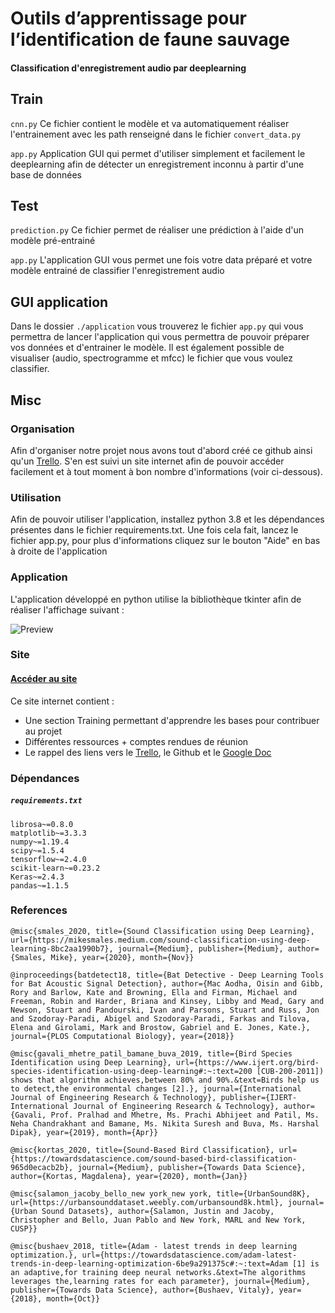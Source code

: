 # Outils d’apprentissage pour l’identification de faune sauvage
#### Classification d'enregistrement audio par deeplearning

## Train

`cnn.py` Ce fichier contient le modèle et va automatiquement réaliser l'entrainement avec les path renseigné dans le fichier `convert_data.py`

`app.py` Application GUI qui permet d'utiliser simplement et facilement le deeplearning afin de détecter un enregistrement inconnu à partir d'une base de données

## Test

`prediction.py` Ce fichier permet de réaliser une prédiction à l'aide d'un modèle pré-entrainé

`app.py` L'application GUI vous permet une fois votre data préparé et votre modèle entrainé de classifier l'enregistrement audio

## GUI application

Dans le dossier `./application` vous trouverez le fichier `app.py` qui vous permettra de lancer l'application qui vous permettra de pouvoir préparer vos données et d'entrainer le modèle. Il est également possible de visualiser (audio, spectrogramme et mfcc) le fichier que vous voulez classifier.

## Misc

### Organisation

Afin d'organiser notre projet nous avons tout d'abord créé ce github ainsi qu'un <a target="_blank" href="https://trello.com/b/n5JMlDKU/conduite-de-projet" title="Site">Trello</a>. S'en est suivi un site internet afin de pouvoir accéder facilement et à tout moment à bon nombre d'informations (voir ci-dessous).

### Utilisation

Afin de pouvoir utiliser l'application, installez python 3.8 et les dépendances présentes dans le fichier requirements.txt. Une fois cela fait, lancez le fichier app.py, pour plus d'informations cliquez sur le bouton "Aide" en bas à droite de l'application

### Application

L'application développé en python utilise la bibliothèque tkinter afin de réaliser l'affichage suivant :

![Preview](https://github.com/ThomasCorcoral/Projet_L3/blob/main/img/screen_application.png)


### Site

#### <a target="_blank" href="https://projet.xnh.fr/index.html" title="Site">Accéder au site</a>

  Ce site internet contient :
<ul>
  <li>Une section Training permettant d'apprendre les bases pour contribuer au projet</li>
  <li>Différentes ressources + comptes rendues de réunion</li>
  <li>Le rappel des liens vers le <a target="_blank" href="https://trello.com/b/n5JMlDKU/conduite-de-projet" title="Site">Trello</a>, le Github et le <a target="_blank" href="https://docs.google.com/document/d/1nI-bLGr7N6MVG3OC4NAJBIDIE_Ea6VqnJSBD6i3UwQ4/edit" title="Site">Google Doc</a></li>
</ul>
  
### Dépendances 
##### `requirements.txt`

`librosa~=0.8.0`<br>
`matplotlib~=3.3.3`<br>
`numpy~=1.19.4`<br>
`scipy~=1.5.4`<br>
`tensorflow~=2.4.0`<br>
`scikit-learn~=0.23.2`<br>
`Keras~=2.4.3`<br>
`pandas~=1.1.5`<br>

### References

```
@misc{smales_2020, title={Sound Classification using Deep Learning}, url={https://mikesmales.medium.com/sound-classification-using-deep-learning-8bc2aa1990b7}, journal={Medium}, publisher={Medium}, author={Smales, Mike}, year={2020}, month={Nov}}
```
```
@inproceedings{batdetect18, title={Bat Detective - Deep Learning Tools for Bat Acoustic Signal Detection}, author={Mac Aodha, Oisin and Gibb, Rory and Barlow, Kate and Browning, Ella and Firman, Michael and   Freeman, Robin and Harder, Briana and Kinsey, Libby and Mead, Gary and Newson, Stuart and Pandourski, Ivan and Parsons, Stuart and Russ, Jon and Szodoray-Paradi, Abigel and Szodoray-Paradi, Farkas and Tilova, Elena and Girolami, Mark and Brostow, Gabriel and E. Jones, Kate.}, journal={PLOS Computational Biology}, year={2018}}
```
```
@misc{gavali_mhetre_patil_bamane_buva_2019, title={Bird Species Identification using Deep Learning}, url={https://www.ijert.org/bird-species-identification-using-deep-learning#:~:text=200 [CUB-200-2011]) shows that algorithm achieves,between 80% and 90%.&text=Birds help us to detect,the environmental changes [2].}, journal={International Journal of Engineering Research & Technology}, publisher={IJERT-International Journal of Engineering Research & Technology}, author={Gavali, Prof. Pralhad and Mhetre, Ms. Prachi Abhijeet and Patil, Ms. Neha Chandrakhant and Bamane, Ms. Nikita Suresh and Buva, Ms. Harshal Dipak}, year={2019}, month={Apr}}
```
```
@misc{kortas_2020, title={Sound-Based Bird Classification}, url={https://towardsdatascience.com/sound-based-bird-classification-965d0ecacb2b}, journal={Medium}, publisher={Towards Data Science}, author={Kortas, Magdalena}, year={2020}, month={Jan}}
```
```
@misc{salamon_jacoby_bello_new york_new york, title={UrbanSound8K}, url={https://urbansounddataset.weebly.com/urbansound8k.html}, journal={Urban Sound Datasets}, author={Salamon, Justin and Jacoby, Christopher and Bello, Juan Pablo and New York, MARL and New York, CUSP}}
```
```
@misc{bushaev_2018, title={Adam - latest trends in deep learning optimization.}, url={https://towardsdatascience.com/adam-latest-trends-in-deep-learning-optimization-6be9a291375c#:~:text=Adam [1] is an adaptive,for training deep neural networks.&text=The algorithms leverages the,learning rates for each parameter}, journal={Medium}, publisher={Towards Data Science}, author={Bushaev, Vitaly}, year={2018}, month={Oct}}
```
